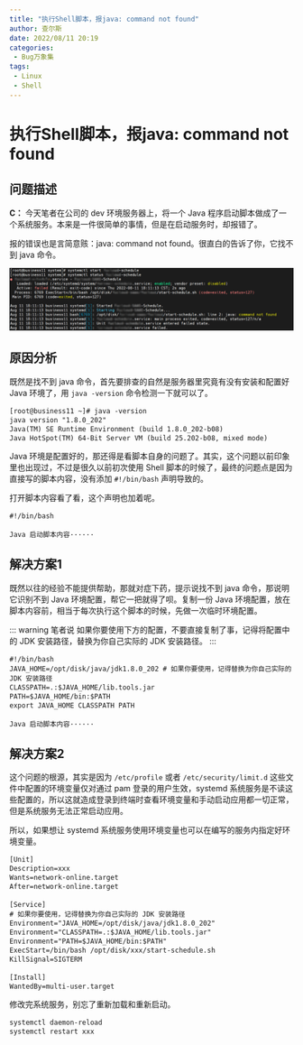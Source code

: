 ```yaml
---
title: "执行Shell脚本，报java: command not found"
author: 查尔斯
date: 2022/08/11 20:19
categories:
 - Bug万象集
tags:
 - Linux
 - Shell
---
```


# 执行Shell脚本，报java: command not found

## 问题描述

**C：** 今天笔者在公司的 dev 环境服务器上，将一个 Java 程序启动脚本做成了一个系统服务。本来是一件很简单的事情，但是在启动服务时，却报错了。

报的错误也是言简意赅：java: command not found。很直白的告诉了你，它找不到 java 命令。

![202208112010100](../../../../../public/img/2022/08/11/202208112010100.png)

## 原因分析

既然是找不到 java 命令，首先要排查的自然是服务器里究竟有没有安装和配置好 Java 环境了，用 `java -version` 命令检测一下就可以了。

```shell
[root@business11 ~]# java -version
java version "1.8.0_202"
Java(TM) SE Runtime Environment (build 1.8.0_202-b08)
Java HotSpot(TM) 64-Bit Server VM (build 25.202-b08, mixed mode)
```

Java 环境是配置好的，那还得是看脚本自身的问题了。其实，这个问题以前印象里也出现过，不过是很久以前初次使用 Shell 脚本的时候了，最终的问题点是因为直接写的脚本内容，没有添加 `#!/bin/bash` 声明导致的。

打开脚本内容看了看，这个声明也加着呢。

```shell
#!/bin/bash

Java 启动脚本内容······
```

## 解决方案1

既然以往的经验不能提供帮助，那就对症下药，提示说找不到 java 命令，那说明它识别不到 Java 环境配置，帮它一把就得了呗。复制一份 Java 环境配置，放在脚本内容前，相当于每次执行这个脚本的时候，先做一次临时环境配置。

::: warning 笔者说
如果你要使用下方的配置，不要直接复制了事，记得将配置中的 JDK 安装路径，替换为你自己实际的 JDK 安装路径。
:::

```shell
#!/bin/bash
JAVA_HOME=/opt/disk/java/jdk1.8.0_202 # 如果你要使用，记得替换为你自己实际的 JDK 安装路径
CLASSPATH=.:$JAVA_HOME/lib.tools.jar
PATH=$JAVA_HOME/bin:$PATH
export JAVA_HOME CLASSPATH PATH

Java 启动脚本内容······
```

## 解决方案2

这个问题的根源，其实是因为 `/etc/profile` 或者 `/etc/security/limit.d` 这些文件中配置的环境变量仅对通过 pam 登录的用户生效，systemd 系统服务是不读这些配置的，所以这就造成登录到终端时查看环境变量和手动启动应用都一切正常，但是系统服务无法正常启动应用。

所以，如果想让 systemd 系统服务使用环境变量也可以在编写的服务内指定好环境变量。

```shell
[Unit]
Description=xxx
Wants=network-online.target
After=network-online.target

[Service]
# 如果你要使用，记得替换为你自己实际的 JDK 安装路径
Environment="JAVA_HOME=/opt/disk/java/jdk1.8.0_202"
Environment="CLASSPATH=.:$JAVA_HOME/lib.tools.jar"
Environment="PATH=$JAVA_HOME/bin:$PATH"
ExecStart=/bin/bash /opt/disk/xxx/start-schedule.sh
KillSignal=SIGTERM

[Install]
WantedBy=multi-user.target
```

修改完系统服务，别忘了重新加载和重新启动。

```shell
systemctl daemon-reload
systemctl restart xxx
```

